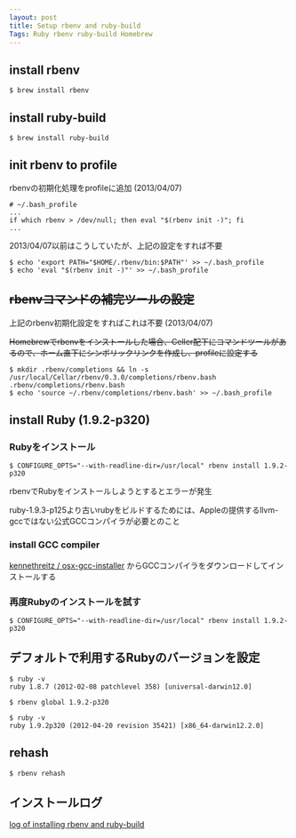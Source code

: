 ```yaml
---
layout: post
title: Setup rbenv and ruby-build
Tags: Ruby rbenv ruby-build Homebrew
---
```

## install rbenv

	$ brew install rbenv

## install ruby-build

	$ brew install ruby-build

## init rbenv to profile

rbenvの初期化処理をprofileに追加 (2013/04/07)

	# ~/.bash_profile
	...
	if which rbenv > /dev/null; then eval "$(rbenv init -)"; fi
	...

2013/04/07以前はこうしていたが、上記の設定をすれば不要

	$ echo 'export PATH="$HOME/.rbenv/bin:$PATH"' >> ~/.bash_profile
	$ echo 'eval "$(rbenv init -)"' >> ~/.bash_profile

## ~~rbenvコマンドの補完ツールの設定~~

上記のrbenv初期化設定をすればこれは不要 (2013/04/07)  

~~Homebrewでrbenvをインストールした場合、Celler配下にコマンドツールがあるので、ホーム直下にシンボリックリンクを作成し、profileに設定する~~

	$ mkdir .rbenv/completions && ln -s /usr/local/Cellar/rbenv/0.3.0/completions/rbenv.bash .rbenv/completions/rbenv.bash
	$ echo 'source ~/.rbenv/completions/rbenv.bash' >> ~/.bash_profile
	
## install Ruby (1.9.2-p320)

### Rubyをインストール

	$ CONFIGURE_OPTS="--with-readline-dir=/usr/local" rbenv install 1.9.2-p320

rbenvでRubyをインストールしようとするとエラーが発生

ruby-1.9.3-p125より古いrubyをビルドするためには、Appleの提供するllvm-gccではない公式GCCコンパイラが必要とのこと

<script src="https://gist.github.com/3930039.js?file=3_install_ruby_but_error"></script>

### install GCC compiler

[kennethreitz / osx-gcc-installer](https://github.com/kennethreitz/osx-gcc-installer) からGCCコンパイラをダウンロードしてインストールする

### 再度Rubyのインストールを試す

	$ CONFIGURE_OPTS="--with-readline-dir=/usr/local" rbenv install 1.9.2-p320

## デフォルトで利用するRubyのバージョンを設定

	$ ruby -v
	ruby 1.8.7 (2012-02-08 patchlevel 358) [universal-darwin12.0]

	$ rbenv global 1.9.2-p320

	$ ruby -v
	ruby 1.9.2p320 (2012-04-20 revision 35421) [x86_64-darwin12.2.0]

## rehash

	$ rbenv rehash

## インストールログ

[log of installing rbenv and ruby-build](https://gist.github.com/3930039)
